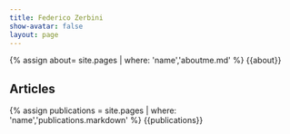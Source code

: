 ```yaml
---
title: Federico Zerbini
show-avatar: false
layout: page
---
```


{% assign about= site.pages | where: 'name','aboutme.md' %}
{{about}}

## Articles

{% assign publications = site.pages | where: 'name','publications.markdown' %}
{{publications}}
